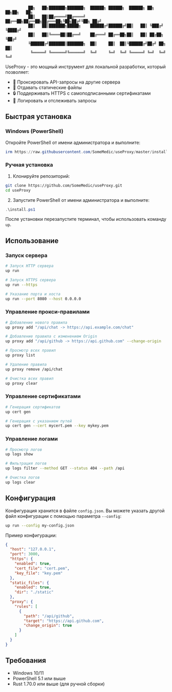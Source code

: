 ```
          ██╗   ██╗███████╗███████╗  ██████╗ ██████╗  ██████╗ ██╗  ██╗██╗   ██╗
          ██║   ██║██╔════╝██╔════╝  ██╔══██╗██╔══██╗██╔═══██╗╚██╗██╔╝╚██╗ ██╔╝
          ██║   ██║███████╗█████╗    ██████╔╝██████╔╝██║   ██║ ╚███╔╝  ╚████╔╝ 
          ██║   ██║╚════██║██╔══╝    ██╔═══╝ ██╔══██╗██║   ██║ ██╔██╗   ╚██╔╝  
          ╚██████╔╝███████║███████╗  ██║     ██║  ██║╚██████╔╝██╔╝ ██╗   ██║   
           ╚═════╝ ╚══════╝╚══════╝  ╚═╝     ╚═╝  ╚═╝ ╚═════╝ ╚═╝  ╚═╝   ╚═╝   
```

UseProxy - это мощный инструмент для локальной разработки, который позволяет:
- 🔄 Проксировать API-запросы на другие сервера
- 📁 Отдавать статические файлы
- 🔒 Поддерживать HTTPS с самоподписанными сертификатами
- 📝 Логировать и отслеживать запросы

## Быстрая установка

### Windows (PowerShell)

Откройте PowerShell от имени администратора и выполните:

```powershell
irm https://raw.githubusercontent.com/SomeMedic/useProxy/master/install.ps1 | iex
```

### Ручная установка

1. Клонируйте репозиторий:
```bash
git clone https://github.com/SomeMedic/useProxy.git
cd useProxy
```

2. Запустите PowerShell от имени администратора и выполните:
```powershell
.\install.ps1
```

После установки перезапустите терминал, чтобы использовать команду `up`.

## Использование

### Запуск сервера

```bash
# Запуск HTTP сервера
up run

# Запуск HTTPS сервера
up run --https

# Указание порта и хоста
up run --port 8080 --host 0.0.0.0
```

### Управление прокси-правилами

```bash
# Добавление нового правила
up proxy add "/api/chat -> https://api.example.com/chat"

# Добавление правила с изменением Origin
up proxy add "/api/github -> https://api.github.com" --change-origin

# Просмотр всех правил
up proxy list

# Удаление правила
up proxy remove /api/chat

# Очистка всех правил
up proxy clear
```

### Управление сертификатами

```bash
# Генерация сертификатов
up cert gen

# Генерация с указанием путей
up cert gen --cert mycert.pem --key mykey.pem
```

### Управление логами

```bash
# Просмотр логов
up logs show

# Фильтрация логов
up logs filter --method GET --status 404 --path /api

# Очистка логов
up logs clear
```

## Конфигурация

Конфигурация хранится в файле `config.json`. Вы можете указать другой файл конфигурации с помощью параметра `--config`:

```bash
up run --config my-config.json
```

Пример конфигурации:
```json
{
  "host": "127.0.0.1",
  "port": 3000,
  "https": {
    "enabled": true,
    "cert_file": "cert.pem",
    "key_file": "key.pem"
  },
  "static_files": {
    "enabled": true,
    "dir": "./static"
  },
  "proxy": {
    "rules": [
      {
        "path": "/api/github",
        "target": "https://api.github.com",
        "change_origin": true
      }
    ]
  }
}
```

## Требования

- Windows 10/11
- PowerShell 5.1 или выше
- Rust 1.70.0 или выше (для ручной сборки)
